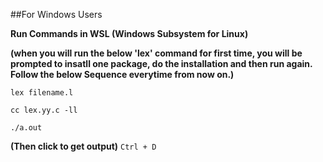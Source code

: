 ##For Windows Users

**Run Commands in WSL (Windows Subsystem for Linux)**


**(when you will run the below 'lex' command for first time, you will be prompted to insatll one package, do the installation and then run again. Follow the below Sequence everytime from now on.)**
```
lex filename.l
```
```
cc lex.yy.c -ll
```
```
./a.out
```



**(Then click to get output)**
```Ctrl + D```
